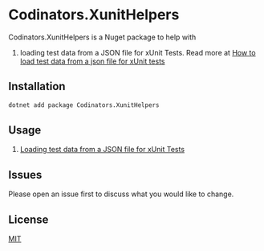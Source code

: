 # Codinators.XunitHelpers

Codinators.XunitHelpers is a Nuget package to help with

1. loading test data from a JSON file for xUnit Tests. Read more at
   [How to load test data from a json file for xUnit tests](https://www.ankursheel.com/blog/load-test-data-from-a-json-file-for-xunit-tests)

## Installation

```cmd
dotnet add package Codinators.XunitHelpers
```

## Usage

1. [Loading test data from a JSON file for xUnit Tests](xUnitHelpers/docs/UsageJsonFileDataAttribute.md)

## Issues

Please open an issue first to discuss what you would like to change.

## License

[MIT](https://choosealicense.com/licenses/mit/)
